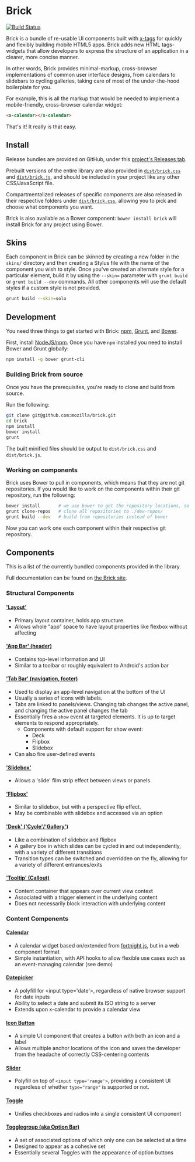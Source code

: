 # Brick

[![Build Status](https://travis-ci.org/mozilla/brick.png)](https://travis-ci.org/mozilla/brick)

Brick is a bundle of re-usable UI components built with
[x-tags](http://www.x-tags.org/) for quickly and flexibly building mobile HTML5
apps. Brick adds new HTML tags- widgets that allow developers to express the
structure of an application in a clearer, more concise manner.

In other words, Brick provides minimal-markup, cross-browser implementations of
common user interface designs, from calendars to slidebars to cycling
galleries, taking care of most of the under-the-hood boilerplate for you.

For example, this is all the markup that would be needed to implement a
mobile-friendly, cross-browser calendar widget:

```html
<x-calendar></x-calendar>
```

That's it! It really is that easy.

## Install

Release bundles are provided on GitHub, under this
[project's Releases tab](https://github.com/mozilla/brick/releases).

Prebuilt versions of the entire library are also provided in
[`dist/brick.css`](https://github.com/mozilla/brick/blob/master/dist/brick.css)
and
[`dist/brick.js`](https://github.com/mozilla/brick/blob/master/dist/brick.js),
and should be included in your project like any other CSS/JavaScript file.

Compartmentalized releases of specific components are also released in their
respective folders under
[`dist/brick.css`](https://github.com/mozilla/brick/tree/master/dist), allowing
you to pick and choose what components you want.

Brick is also available as a Bower component: `bower install brick` will
install Brick for any project using Bower.

## Skins

Each component in Brick can be skinned by creating a new folder in the
`skins/` directory and then creating a Stylus file with the name of the
component you wish to style. Once you've created an alternate style for a
particular element, build it by using the `--skin=` parameter with
`grunt build` or `grunt build --dev` commands.   All other components will use
the default styles if a custom style is not provided.

```bash
grunt build --skin=solo
```

## Development

You need three things to get started with Brick:
[npm](http://nodejs.org/download/), [Grunt](http://gruntjs.com), and
[Bower](http://bower.io).

First, install [NodeJS/npm](http://nodejs.org/download/). Once you have `npm`
installed you need to install Bower and Grunt globally:

```bash
npm install -g bower grunt-cli
```

### Building Brick from source

Once you have the prerequisites, you're ready to clone and build from source.

Run the following:

```bash
git clone git@github.com:mozilla/brick.git
cd brick
npm install
bower install
grunt
```

The built minified files should be output to `dist/brick.css` and `dist/brick.js`.

### Working on components

Brick uses Bower to pull in components, which means that they are not git
repositories. If you would like to work on the components within their git
repository, run the following:

```bash
bower install       # we use bower to get the repository locations, so this is required
grunt clone-repos   # clone all repositories to ./dev-repos/
grunt build --dev   # build from repositories instead of bower
```

Now you can work one each component within their respective git repository.

## Components

This is a list of the currently bundled components provided in the library.

Full documentation can be found on
[the Brick site](http://mozilla.github.io/brick/).

### Structural Components

#### ['Layout'](https://github.com/x-tag/layout)

* Primary layout container, holds app structure.
* Allows whole "app" space to have layout properties like flexbox without
  affecting <body>

#### ['App Bar' (header)](https://github.com/x-tag/appbar)

* Contains top-level information and UI
* Similar to a toolbar or roughly equivalent to Android's action bar

#### ['Tab Bar' (navigation, footer)](https://github.com/x-tag/tabbar)

* Used to display an app-level navigation at the bottom of the UI
* Usually a series of icons with labels.
* Tabs are linked to panels/views. Changing tab changes the active panel, and
  changing the active panel changes the tab
* Essentially fires a `show` event at targeted elements. It is up to target
  elements to respond appropriately.
  * Components with default support for show event:
    * Deck
    * Flipbox
    * Slidebox
* Can also fire user-defined events

#### ['Slidebox'](https://github.com/x-tag/slidebox)

* Allows a 'slide' film strip effect between views or panels

#### ['Flipbox'](https://github.com/x-tag/flipbox)

* Similar to slidebox, but with a perspective flip effect.
* May be combinable with slidebox and accessed via an option

#### ['Deck' ('Cycle'/'Gallery')](https://github.com/x-tag/deck)

* Like a combination of slidebox and flipbox
* A gallery box in which slides can be cycled in and out independently, with a
  variety of different transitions
* Transition types can be switched and overridden on the fly, allowing for a
  variety of different entrances/exits

#### ['Tooltip' (Callout)](https://github.com/x-tag/tooltip)

* Content container that appears over current view context
* Associated with a trigger element in the underlying content
* Does not necessarily block interaction with underlying content

### Content Components

#### [Calendar](https://github.com/x-tag/calendar)

* A calendar widget based on/extended from
  [fortnight.js](https://github.com/potch/fortnight.js), but in a web
  component format
* Simple instantiation, with API hooks to allow flexible use cases such as an
  event-managing calendar (see demo)

#### [Datepicker](https://github.com/x-tag/datepicker)

* A polyfill for &lt;input type='date'&gt;, regardless of native browser
  support for date inputs
* Ability to select a date and submit its ISO string to a server
* Extends upon x-calendar to provide a calendar view

#### [Icon Button](https://github.com/x-tag/iconbutton)

* A simple UI component that creates a button with both an icon and a label
* Allows multiple anchor locations of the icon and saves the developer from the
  headache of correctly CSS-centering contents

#### [Slider](https://github.com/x-tag/slider)

* Polyfill on top of `<input type='range'>`, providing a consistent UI
  regardless of whether `type="range"` is supported or not.

#### [Toggle](https://github.com/x-tag/toggle)

* Unifies checkboxes and radios into a single consistent UI component

#### [Togglegroup (aka Option Bar)](https://github.com/x-tag/togglegroup)

* A set of associated options of which only one can be selected at a time
* Designed to appear as a cohesive set
* Essentially several Toggles with the appearance of option buttons
